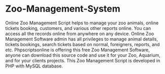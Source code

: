 # Zoo-Management-System
Online Zoo Management Script helps to manage your zoo animals, online tickets booking, customers, and various other reports online. You can access all the records online from anywhere on any device. Online Zoo Management Software admin has all privileges to manage animal details, tickets bookings, search tickets based on normal, foreigners, reports, and etc. Phpscriptsonline is offering this free Zoo Management Software, anyone can download this source code and use it for your Zoo, Aquarium, and for your clients projects. This Zoo Management Script is developed in PHP with MySQL database.

